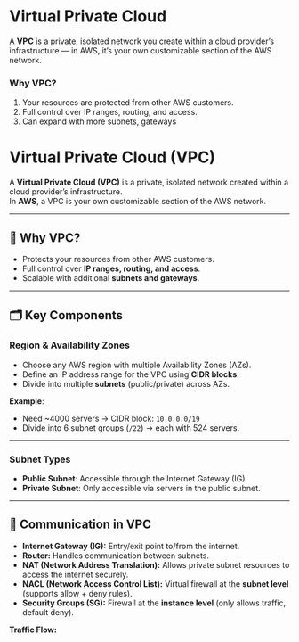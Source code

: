 # Virtual Private Cloud  

A **VPC** is a private, isolated network you create within a cloud provider’s infrastructure — in AWS, it’s your own customizable section of the AWS network.  

### Why VPC?  
1. Your resources are protected from other AWS customers.  
2. Full control over IP ranges, routing, and access.  
3. Can expand with more subnets, gateways  


# Virtual Private Cloud (VPC)

A **Virtual Private Cloud (VPC)** is a private, isolated network created within a cloud provider’s infrastructure.  
In **AWS**, a VPC is your own customizable section of the AWS network.

---

## 🚀 Why VPC?
- Protects your resources from other AWS customers.  
- Full control over **IP ranges, routing, and access**.  
- Scalable with additional **subnets and gateways**.  

---

## 🗂️ Key Components

### **Region & Availability Zones**
- Choose any AWS region with multiple Availability Zones (AZs).
- Define an IP address range for the VPC using **CIDR blocks**.
- Divide into multiple **subnets** (public/private) across AZs.

**Example**:  
- Need ~4000 servers → CIDR block: `10.0.0.0/19`  
- Divide into 6 subnet groups (`/22`) → each with 524 servers.  

---

### **Subnet Types**
- **Public Subnet**: Accessible through the Internet Gateway (IG).  
- **Private Subnet**: Only accessible via servers in the public subnet.  

---

## 🔌 Communication in VPC
- **Internet Gateway (IG):** Entry/exit point to/from the internet.  
- **Router:** Handles communication between subnets.  
- **NAT (Network Address Translation):** Allows private subnet resources to access the internet securely.  
- **NACL (Network Access Control List):** Virtual firewall at the **subnet level** (supports allow + deny rules).  
- **Security Groups (SG):** Firewall at the **instance level** (only allows traffic, default deny).  

**Traffic Flow:**  

